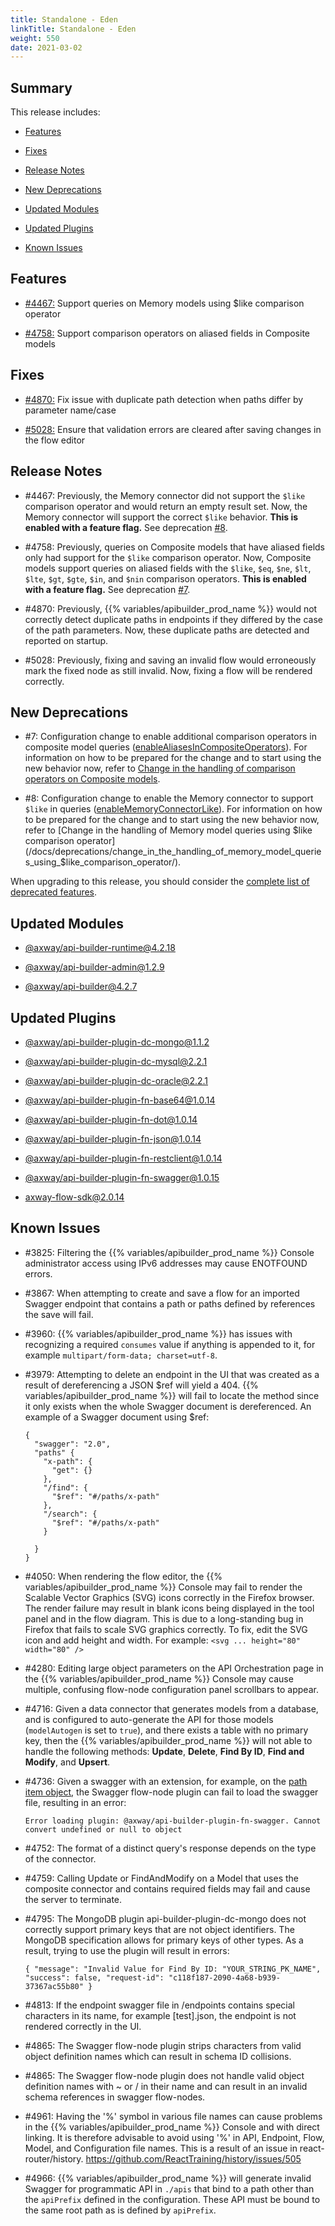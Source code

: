 ```yaml
---
title: Standalone - Eden
linkTitle: Standalone - Eden
weight: 550
date: 2021-03-02
---
```


## Summary

This release includes:

* [Features](#features)

* [Fixes](#fixes)

* [Release Notes](#release-notes)

* [New Deprecations](#new-deprecations)

* [Updated Modules](#updated-modules)

* [Updated Plugins](#updated-plugins)

* [Known Issues](#known-issues)

## Features

* [#4467:](#4467) Support queries on Memory models using $like comparison operator

* [#4758:](#4758) Support comparison operators on aliased fields in Composite models

## Fixes

* [#4870:](#4870) Fix issue with duplicate path detection when paths differ by parameter name/case

* [#5028:](#5028) Ensure that validation errors are cleared after saving changes in the flow editor

## Release Notes

* #4467: Previously, the Memory connector did not support the `$like` comparison operator and would return an empty result set. Now, the Memory connector will support the correct `$like` behavior. **This is enabled with a feature flag.** See deprecation [#8](#dep-8).

* #4758: Previously, queries on Composite models that have aliased fields only had support for the `$like` comparison operator. Now, Composite models support queries on aliased fields with the `$like`, `$eq`, `$ne`, `$lt`, `$lte`, `$gt`, `$gte`, `$in`, and `$nin` comparison operators. **This is enabled with a feature flag.** See deprecation [#7](#dep-7).

* #4870: Previously, {{% variables/apibuilder_prod_name %}} would not correctly detect duplicate paths in endpoints if they differed by the case of the path parameters. Now, these duplicate paths are detected and reported on startup.

* #5028: Previously, fixing and saving an invalid flow would erroneously mark the fixed node as still invalid. Now, fixing a flow will be rendered correctly.

## New Deprecations

* #7: Configuration change to enable additional comparison operators in composite model queries ([enableAliasesInCompositeOperators](/docs/deprecations/#enableAliasesInCompositeOperators)). For information on how to be prepared for the change and to start using the new behavior now, refer to [Change in the handling of comparison operators on Composite models](/docs/deprecations/change_in_the_handling_of_comparison_operators_on_composite_models/).

* #8: Configuration change to enable the Memory connector to support `$like` in queries ([enableMemoryConnectorLike](/docs/deprecations/#enableMemoryConnectorLike)). For information on how to be prepared for the change and to start using the new behavior now, refer to [Change in the handling of Memory model queries using $like comparison operator](/docs/deprecations/change_in_the_handling_of_memory_model_queries_using_$like_comparison_operator/).

When upgrading to this release, you should consider the [complete list of deprecated features](/docs/deprecations/).

## Updated Modules

* [@axway/api-builder-runtime@4.2.18](https://www.npmjs.com/package/@axway/api-builder-runtime/v/4.2.18)

* [@axway/api-builder-admin@1.2.9](https://www.npmjs.com/package/@axway/api-builder-admin/v/1.2.9)

* [@axway/api-builder@4.2.7](https://www.npmjs.com/package/@axway/api-builder/v/4.2.7)

## Updated Plugins

* [@axway/api-builder-plugin-dc-mongo@1.1.2](https://www.npmjs.com/package/@axway/api-builder-plugin-dc-mongo/v/1.1.2)

* [@axway/api-builder-plugin-dc-mysql@2.2.1](https://www.npmjs.com/package/@axway/api-builder-plugin-dc-mysql/v/2.2.1)

* [@axway/api-builder-plugin-dc-oracle@2.2.1](https://www.npmjs.com/package/@axway/api-builder-plugin-dc-oracle/v/2.2.1)

* [@axway/api-builder-plugin-fn-base64@1.0.14](https://www.npmjs.com/package/@axway/api-builder-plugin-fn-base64/v/1.0.14)

* [@axway/api-builder-plugin-fn-dot@1.0.14](https://www.npmjs.com/package/@axway/api-builder-plugin-fn-dot/v/1.0.14)

* [@axway/api-builder-plugin-fn-json@1.0.14](https://www.npmjs.com/package/@axway/api-builder-plugin-fn-json/v/1.0.14)

* [@axway/api-builder-plugin-fn-restclient@1.0.14](https://www.npmjs.com/package/@axway/api-builder-plugin-fn-restclient/v/1.0.14)

* [@axway/api-builder-plugin-fn-swagger@1.0.15](https://www.npmjs.com/package/@axway/api-builder-plugin-fn-swagger/v/1.0.15)

* [axway-flow-sdk@2.0.14](https://www.npmjs.com/package/axway-flow-sdk/v/2.0.14)

## Known Issues

* #3825: Filtering the {{% variables/apibuilder_prod_name %}} Console administrator access using IPv6 addresses may cause ENOTFOUND errors.

* #3867: When attempting to create and save a flow for an imported Swagger endpoint that contains a path or paths defined by references the save will fail.

* #3960: {{% variables/apibuilder_prod_name %}} has issues with recognizing a required `consumes` value if anything is appended to it, for example `multipart/form-data; charset=utf-8`.

* #3979: Attempting to delete an endpoint in the UI that was created as a result of dereferencing a JSON $ref will yield a 404. {{% variables/apibuilder_prod_name %}} will fail to locate the method since it only exists when the whole Swagger document is dereferenced. An example of a Swagger document using $ref:

    ```
    {
      "swagger": "2.0",
      "paths" {
        "x-path": {
          "get": {}
        },
        "/find": {
          "$ref": "#/paths/x-path"
        },
        "/search": {
          "$ref": "#/paths/x-path"
        }

      }
    }
    ```

* #4050: When rendering the flow editor, the {{% variables/apibuilder_prod_name %}} Console may fail to render the Scalable Vector Graphics (SVG) icons correctly in the Firefox browser. The render failure may result in blank icons being displayed in the tool panel and in the flow diagram. This is due to a long-standing bug in Firefox that fails to scale SVG graphics correctly. To fix, edit the SVG icon and add height and width. For example: `<svg ... height="80" width="80" />`

* #4280: Editing large object parameters on the API Orchestration page in the {{% variables/apibuilder_prod_name %}} Console may cause multiple, confusing flow-node configuration panel scrollbars to appear.

* #4716: Given a data connector that generates models from a database, and is configured to auto-generate the API for those models (`modelAutogen` is set to `true`), and there exists a table with no primary key, then the {{% variables/apibuilder_prod_name %}} will not able to handle the following methods: **Update**, **Delete**, **Find By ID**, **Find and Modify**, and **Upsert**.

* #4736: Given a swagger with an extension, for example, on the [path item object](https://github.com/OAI/OpenAPI-Specification/blob/master/versions/2.0.md#pathItemObject), the Swagger flow-node plugin can fail to load the swagger file, resulting in an error:

    ```
    Error loading plugin: @axway/api-builder-plugin-fn-swagger. Cannot convert undefined or null to object
    ```

* #4752: The format of a distinct query's response depends on the type of the connector.

* #4759: Calling Update or FindAndModify on a Model that uses the composite connector and contains required fields may fail and cause the server to terminate.

* #4795: The MongoDB plugin api-builder-plugin-dc-mongo does not correctly support primary keys that are not object identifiers. The MongoDB specification allows for primary keys of other types. As a result, trying to use the plugin will result in errors:

    ```
    { "message": "Invalid Value for Find By ID: "YOUR_STRING_PK_NAME", "success": false, "request-id": "c118f187-2090-4a68-b939-37367ac55b80" }
    ```

* #4813: If the endpoint swagger file in /endpoints contains special characters in its name, for example \[test\].json, the endpoint is not rendered correctly in the UI.

* #4865: The Swagger flow-node plugin strips characters from valid object definition names which can result in schema ID collisions.

* #4865: The Swagger flow-node plugin does not handle valid object definition names with ~ or / in their name and can result in an invalid schema references in swagger flow-nodes.

* #4961: Having the '%' symbol in various file names can cause problems in the {{% variables/apibuilder_prod_name %}} Console and with direct linking. It is therefore advisable to avoid using '%' in API, Endpoint, Flow, Model, and Configuration file names. This is a result of an issue in react-router/history. https://github.com/ReactTraining/history/issues/505

* #4966: {{% variables/apibuilder_prod_name %}} will generate invalid Swagger for programmatic API in `./apis` that bind to a path other than the `apiPrefix` defined in the configuration. These API must be bound to the same root path as is defined by `apiPrefix`.
